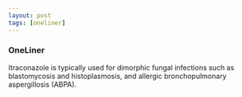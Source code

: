 ```yaml
---
layout: post
tags: [oneliner]
---
```



### OneLiner

Itraconazole is typically used for dimorphic fungal infections such as blastomycosis and histoplasmosis, and allergic bronchopulmonary aspergillosis (ABPA).
